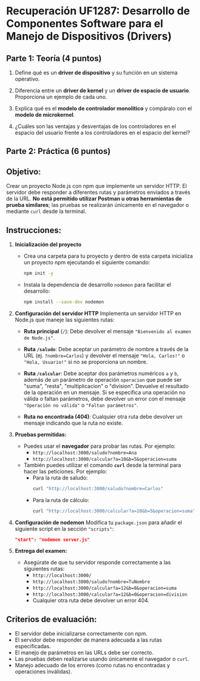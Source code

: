 
# Recuperación UF1287: Desarrollo de Componentes Software para el Manejo de Dispositivos (Drivers)

## Parte 1: Teoría (4 puntos)

1. Define qué es un **driver de dispositivo** y su función en un sistema operativo.

2. Diferencia entre un **driver de kernel** y un **driver de espacio de usuario**. Proporciona un ejemplo de cada uno.

3. Explica qué es el **modelo de controlador monolítico** y compáralo con el **modelo de microkernel**.

4. ¿Cuáles son las ventajas y desventajas de los controladores en el espacio del usuario frente a los controladores en el espacio del kernel?


## Parte 2: Práctica (6 puntos)

## **Objetivo:**

Crear un proyecto Node.js con npm que implemente un servidor HTTP. El servidor debe responder a diferentes rutas y parámetros enviados a través de la URL. **No está permitido utilizar Postman u otras herramientas de prueba similares**; las pruebas se realizarán únicamente en el navegador o mediante `curl` desde la terminal.

## **Instrucciones:**

1. **Inicialización del proyecto**
   - Crea una carpeta para tu proyecto y dentro de esta carpeta inicializa un proyecto npm ejecutando el siguiente comando:
     ```bash
     npm init -y
     ```
   - Instala la dependencia de desarrollo `nodemon` para facilitar el desarrollo:
     ```bash
     npm install --save-dev nodemon
     ```

2. **Configuración del servidor HTTP**
   Implementa un servidor HTTP en Node.js que maneje las siguientes rutas:

   - **Ruta principal** (`/`): Debe devolver el mensaje `"Bienvenido al examen de Node.js"`.

   - **Ruta `/saludo`**: Debe aceptar un parámetro de nombre a través de la URL (ej. `?nombre=Carlos`) y devolver el mensaje `"Hola, Carlos!"` o `"Hola, Usuario!"` si no se proporciona un nombre.

   - **Ruta `/calcular`**: Debe aceptar dos parámetros numéricos `a` y `b`, además de un parámetro de operación `operacion` que puede ser "suma", "resta", "multiplicacion" o "division". Devuelve el resultado de la operación en un mensaje. Si se especifica una operación no válida o faltan parámetros, debe devolver un error con el mensaje `"Operación no válida"` o `"Faltan parámetros"`.

   - **Ruta no encontrada (404)**: Cualquier otra ruta debe devolver un mensaje indicando que la ruta no existe.

3. **Pruebas permitidas:**
   - Puedes usar el **navegador** para probar las rutas. Por ejemplo:
     - `http://localhost:3000/saludo?nombre=Ana`
     - `http://localhost:3000/calcular?a=10&b=5&operacion=suma`
   - También puedes utilizar el comando **`curl`** desde la terminal para hacer las peticiones. Por ejemplo:
     - Para la ruta de saludo:
       ```bash
       curl "http://localhost:3000/saludo?nombre=Carlos"
       ```
     - Para la ruta de cálculo:
       ```bash
       curl "http://localhost:3000/calcular?a=10&b=5&operacion=suma"
       ```

4. **Configuración de nodemon**
   Modifica tu `package.json` para añadir el siguiente script en la sección `"scripts"`:
   ```json
   "start": "nodemon server.js"
   ```
5. **Entrega del examen:**
   - Asegúrate de que tu servidor responde correctamente a las siguientes rutas:
     - `http://localhost:3000/`
     - `http://localhost:3000/saludo?nombre=TuNombre`
     - `http://localhost:3000/calcular?a=12&b=8&operacion=suma`
     - `http://localhost:3000/calcular?a=12&b=0&operacion=division`
     - Cualquier otra ruta debe devolver un error 404.

## **Criterios de evaluación:**
- El servidor debe inicializarse correctamente con npm.
- El servidor debe responder de manera adecuada a las rutas especificadas.
- El manejo de parámetros en las URLs debe ser correcto.
- Las pruebas deben realizarse usando únicamente el navegador o `curl`.
- Manejo adecuado de los errores (como rutas no encontradas y operaciones inválidas).
